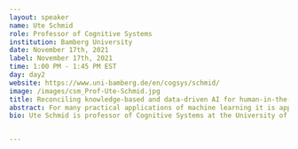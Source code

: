 ```yaml
---
layout: speaker
name: Ute Schmid
role: Professor of Cognitive Systems
institution: Bamberg University
date: November 17th, 2021
label: November 17th, 2021
time: 1:00 PM - 1:45 PM EST
day: day2
website: https://www.uni-bamberg.de/en/cogsys/schmid/
image: /images/csm_Prof-Ute-Schmid.jpg
title: Reconciling knowledge-based and data-driven AI for human-in-the-loop machine learning
abstract: For many practical applications of machine learning it is appropriate or even necessary to make use of human expertise to compensate a too small amount or low quality of data. Taking into account knowledge which is available in explicit form reduces the amount of data needed for learning. Furthermore, even if domain experts cannot formulate knowledge explicitly, they typically can recognize and correct erroneous decisions or actions. This type of implicit knowledge can be injected into the learning process to guide model adapation. These insights have led to the so-called third wave of AI with a focus on explainablity (XAI). In the talk, I will introduce research on explanatory and interactive machine learning. I will present inductive programming as a powerful approach to learn interpretable models in relational domains. Arguing for the need of specific exlanations for different stakeholders and goals, I will introduce different types of explanations based on theories and findings from cognitive science. Furthermore, I will show how intelligent tutor systems and XAI can be combined to support constructive learning. Algorithmic realisations of explanation generation will be complemented with results from psychological experiments investigating the effect on joint human-AI task performance and trust. Finally, current research projects are introduced to illustrate applications of the presented work in medical diagnostics, quality control in industrial production, file management, and accountability.
bio: Ute Schmid is professor of Cognitive Systems at the University of Bamberg. She has university diplomas in computer science as well as psychology, and a doctor degree and a habilitation in computer science from TU Berlin. Her research interests are in the domain of human-level machine learning, explainable AI, and learning on relational data, especially inductive programming. Research topics are explanation generation, cognitive tutor systems, and cooperative and interactive learning. Ute Schmid is head of the Fraunhofer IIS project group Comprehensible AI (CAI) and member of the Bavarian AI council. She has been president of the German Cognitive Science Socienty (GK) and speaker of the SIG Cognition of the Section for AI of the German Computer Science Society (GI). Ute dedicates a significant amount of her time to measures supporting women in computer science and in 2018 won the Minerva Gender Equality Award of Informatics Europe for her university. Since many years she offers and organizes computer science workshops for children, including workshops on AI. For her outreach activities, in 2020 she has received the Rainer-Markgraf Award.


---
```

